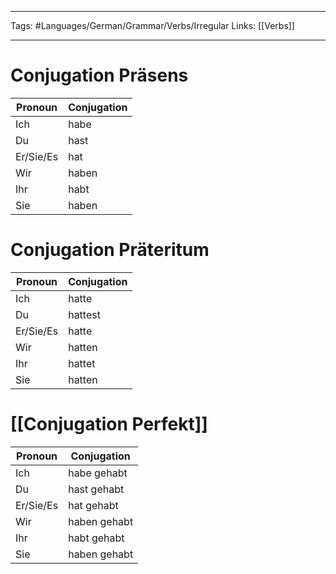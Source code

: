 ___
Tags: #Languages/German/Grammar/Verbs/Irregular 
Links: [[Verbs]]
___
# Conjugation Präsens
Pronoun|Conjugation
------------ | ------------
Ich | habe
Du | hast
Er/Sie/Es | hat
Wir | haben
Ihr | habt
Sie | haben


# Conjugation Präteritum
Pronoun|Conjugation
------------ | ------------
Ich | hatte
Du | hattest
Er/Sie/Es | hatte
Wir | hatten
Ihr | hattet
Sie | hatten


# [[Conjugation Perfekt]]
Pronoun|Conjugation
------------ | ------------
Ich | habe gehabt
Du | hast gehabt
Er/Sie/Es | hat gehabt
Wir | haben gehabt
Ihr | habt gehabt
Sie | haben gehabt